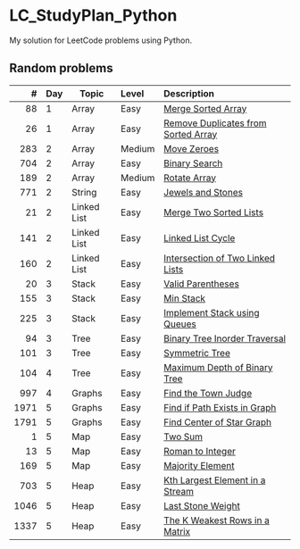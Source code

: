 # LC_StudyPlan_Python

My solution for LeetCode problems using Python.

## Random problems

|   # | Day | Topic | Level | Description
| --: | --- |  ---  |  :--  | :--
|  88 | 1 | Array | Easy  | [Merge Sorted Array](solutions/LC88.py)
|  26 | 1 | Array | Easy  | [Remove Duplicates from Sorted Array](solutions/LC26.py)
| 283 | 2 | Array | Medium | [Move Zeroes](solutions/LC283.py)
| 704 | 2 | Array | Easy   | [Binary Search](solutions/LC704.py)
| 189 | 2 | Array | Medium | [Rotate Array](solutions/LC189.py)
| 771 | 2 | String | Easy | [Jewels and Stones](solution/LC771.py)
|  21 | 2 | Linked List | Easy | [Merge Two Sorted Lists](solutions/LC21.py)
| 141 | 2 | Linked List | Easy | [Linked List Cycle](solution/LC141.py)
| 160 | 2 | Linked List | Easy | [Intersection of Two Linked Lists](solutions/LC160.py)
|  20 | 3 | Stack | Easy | [Valid Parentheses](solutions/LC20.py)
| 155 | 3 | Stack | Easy | [Min Stack](solutions/LC155.py)
| 225 | 3 | Stack | Easy | [Implement Stack using Queues](solutions/LC225.py)
|  94 | 3 | Tree | Easy | [Binary Tree Inorder Traversal](solutions/LC94.py)
| 101 | 3 | Tree | Easy | [Symmetric Tree](solutions/LC101.py)
| 104 | 4 | Tree | Easy | [Maximum Depth of Binary Tree](solutions/LC104.py)
| 997 | 4 | Graphs | Easy | [Find the Town Judge](solutions/LC997.py)
| 1971 | 5 | Graphs | Easy | [Find if Path Exists in Graph](solutions/LC1971.py)
| 1791 | 5 | Graphs | Easy | [Find Center of Star Graph](solutions/LC1791.py)
| 1 | 5 | Map | Easy | [Two Sum](solutions/LC1.py)
| 13 | 5 | Map | Easy | [Roman to Integer](solutions/LC13.py)
| 169 | 5 | Map | Easy | [Majority Element](solutions/LC169.py)
| 703 | 5 | Heap | Easy | [Kth Largest Element in a Stream](solutions/LC703.py)
| 1046 | 5 | Heap | Easy | [Last Stone Weight](solutions/LC1046.py)
| 1337 | 5 | Heap | Easy | [The K Weakest Rows in a Matrix](solutions/LC1337.py)
